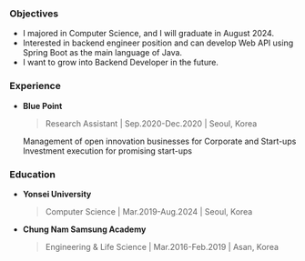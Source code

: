 ### Objectives
- I majored in Computer Science, and I will graduate in August 2024.
- Interested in backend engineer position and can develop Web API using Spring Boot as the main language of Java.
- I want to grow into Backend Developer in the future.


### Experience

- **Blue Point**  
  > Research Assistant | Sep.2020-Dec.2020  | Seoul, Korea
  
  Management of open innovation businesses for Corporate and Start-ups  
  Investment execution for promising start-ups


### Education

- **Yonsei University**
  > Computer Science | Mar.2019-Aug.2024 | Seoul, Korea

- **Chung Nam Samsung Academy**
  > Engineering & Life Science | Mar.2016-Feb.2019 | Asan, Korea
